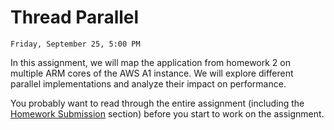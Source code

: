 # Thread Parallel

```{admonition} Due
Friday, September 25, 5:00 PM
```
In this assignment, we will map the application from homework 2 on 
multiple ARM cores of the AWS A1 instance. We will explore different
parallel implementations and analyze their impact on performance.

You probably want to read through the entire assignment (including the
[Homework Submission](homework_submission) section) before you start to work on the assignment. 